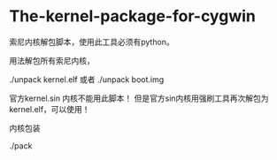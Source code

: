 The-kernel-package-for-cygwin
=============================

索尼内核解包脚本，使用此工具必须有python。

用法解包所有索尼内核，

./unpack kernel.elf  或者   ./unpack boot.img

官方kernel.sin 内核不能用此脚本！
但是官方sin内核用强刷工具再次解包为kernel.elf，可以使用！


内核包装            

 ./pack


